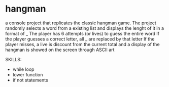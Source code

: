 # hangman
a console project that replicates the classic hangman game. The project randomly selects a word from a existing list and displays the lenght of it in a format of _ 
The player has 6 attempts (or lives) to guess the entire word
If the player guesses a correct letter, all _ are replaced by that letter
If the player misses, a live is discount from the current total and a display of the hangman is showed on the screen through ASCII art

SKILLS:
  - while loop
  - lower function
  - if not statements


